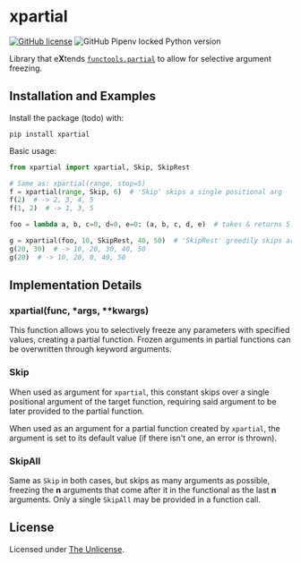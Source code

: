 # xpartial

[![GitHub license](https://img.shields.io/github/license/ea-ae/xpartial?color=%20%232e3133)](https://github.com/ea-ae/xpartial/blob/master/LICENSE)
![GitHub Pipenv locked Python version](https://img.shields.io/github/pipenv/locked/python-version/ea-ae/xpartial)


Library that e**X**tends [`functools.partial`](https://docs.python.org/3/library/functools.html#functools.partial) to allow for selective argument freezing.

## Installation and Examples

Install the package (todo) with:

    pip install xpartial

Basic usage:

```python
from xpartial import xpartial, Skip, SkipRest

# Same as: xpartial(range, stop=5)
f = xpartial(range, Skip, 6)  # 'Skip' skips a single positional arg
f(2)  # -> 2, 3, 4, 5
f(1, 2)  # -> 1, 3, 5

foo = lambda a, b, c=0, d=0, e=0: (a, b, c, d, e)  # takes & returns 5 args

g = xpartial(foo, 10, SkipRest, 40, 50)  # 'SkipRest' greedily skips args
g(20, 30)  # -> 10, 20, 30, 40, 50
g(20)  # -> 10, 20, 0, 40, 50
```

## Implementation Details

### xpartial(func, *args, **kwargs)

This function allows you to selectively freeze any parameters with specified values, creating a partial function. Frozen arguments in partial functions can be overwritten through keyword arguments.

### Skip

When used as argument for `xpartial`, this constant skips over a single positional argument of the target function, requiring said argument to be later provided to the partial function.

When used as an argument for a partial function created by `xpartial`, the argument is set to its default value (if there isn't one, an error is thrown).

### SkipAll

Same as `Skip` in both cases, but skips as many arguments as possible, freezing the **n** arguments that come after it in the functional as the last **n** arguments. Only a single `SkipAll` may be provided in a function call.

## License

Licensed under [The Unlicense](LICENSE).
